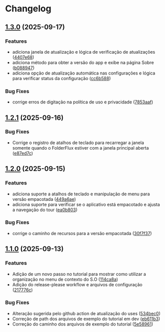 # Changelog

## [1.3.0](https://github.com/Ruan-andre/folderflux/compare/v1.2.1...v1.3.0) (2025-09-17)


### Features

* adiciona janela de atualização e lógica de verificação de atualizações ([4407e68](https://github.com/Ruan-andre/folderflux/commit/4407e682d0912cd4e50f8de23b161d37a3b8b3c6))
* adiciona método para obter a versão do app e exibe na página Sobre ([b088947](https://github.com/Ruan-andre/folderflux/commit/b088947d722169e5a83fcfe05a16459b896d27e7))
* adiciona opção de atualização automática nas configurações e lógica para verificar status da configuração ([cc6b588](https://github.com/Ruan-andre/folderflux/commit/cc6b5889712dd50c25fb259aed0c93ff933ab894))


### Bug Fixes

* corrige erros de digitação na política de uso e privacidade ([7853aaf](https://github.com/Ruan-andre/folderflux/commit/7853aaf27cf8bf821decc983e48f9175d03ec204))

## [1.2.1](https://github.com/Ruan-andre/folderflux/compare/v1.2.0...v1.2.1) (2025-09-16)


### Bug Fixes

* Corrige o registro de atalhos de teclado para recarregar a janela somente quando o FolderFlux estiver com a janela principal aberta ([e87ed7c](https://github.com/Ruan-andre/folderflux/commit/e87ed7cb5038971a3657f9b341ac37124546b9c3))

## [1.2.0](https://github.com/Ruan-andre/folderflux/compare/v1.1.0...v1.2.0) (2025-09-15)


### Features

* adiciona suporte a atalhos de teclado e manipulação de menu para versão empacotada ([449a6ae](https://github.com/Ruan-andre/folderflux/commit/449a6ae14990646bd00bf9519b5123337a857e0c))
* adiciona suporte para verificar se o aplicativo está empacotado e ajusta a navegação do tour ([ea0b803](https://github.com/Ruan-andre/folderflux/commit/ea0b803aeb62b3050c5dc73f966614bae4030e8e))


### Bug Fixes

* corrige o caminho de recursos para a versão empacotada ([30f7f37](https://github.com/Ruan-andre/folderflux/commit/30f7f37e13644a0c66fdd21f3138913ecaf364df))

## [1.1.0](https://github.com/Ruan-andre/folderflux/compare/v1.0.0...v1.1.0) (2025-09-13)


### Features

* Adição de um novo passo no tutorial para mostrar como utilizar a organização no menu de contexto do S.O ([114ca8a](https://github.com/Ruan-andre/folderflux/commit/114ca8a3d98faeff58d5a780b5cee1d5fd8124ff))
* Adição do release-please workflow e arquivos de configuração ([217776c](https://github.com/Ruan-andre/folderflux/commit/217776c52da809ba4b38e4b58054115530e6e403))


### Bug Fixes

* Alteração sugerida pelo github action de atualização do uses ([534bec0](https://github.com/Ruan-andre/folderflux/commit/534bec08de48ea326b14f7ef79172217e110c296))
* Correção de path dos arquivos de exemplo do tutorial em dev ([eb611b3](https://github.com/Ruan-andre/folderflux/commit/eb611b379a1bfc2d8e3c3b95eb78f5fa6f02a6d3))
* Correção do caminho dos arquivos de exemplo do tutorial ([5e58961](https://github.com/Ruan-andre/folderflux/commit/5e58961fa4fb62c8605a1a98abdbfbc252293174))
